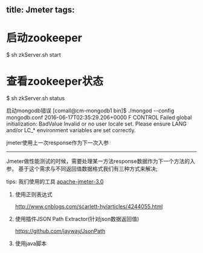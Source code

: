 title: Jmeter
tags:
---

# 启动zookeeper
$ sh zkServer.sh start


# 查看zookeeper状态
$ sh zkServer.sh status


启动mongodb错误
[comall@cm-mongodb1 bin]$ ./mongod --config mongodb.conf
2016-06-17T02:35:29.206+0000 F CONTROL  Failed global initialization: BadValue Invalid or no user locale set. Please ensure LANG and/or LC_* environment variables are set correctly.


jmeter使用上一次response作为下一次入参



-----------

Jmeter做性能测试的时候，需要处理某一方法response数据作为下一个方法的入参，
基于这个需求与不同返回值数据格式我们有三种方式来解决;

tips: 我们使用的工具 [apache-jmeter-3.0](https://jmeter.apache.org/download_jmeter.cgi)

1. 使用正则表达式


	http://www.cnblogs.com/scarlett-hy/articles/4244055.html

2. 使用插件JSON Path Extractor(针对json数据返回值)

    https://github.com/jayway/JsonPath



3. 使用java脚本

 
